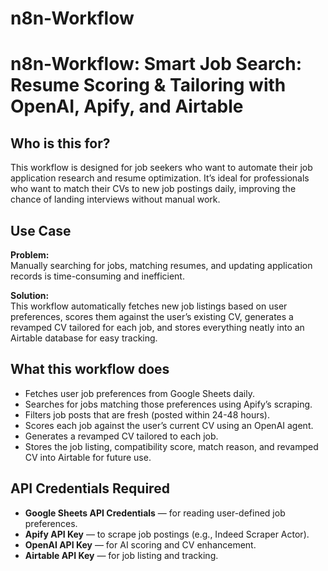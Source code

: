 # n8n-Workflow
# n8n-Workflow: Smart Job Search: Resume Scoring & Tailoring with OpenAI, Apify, and Airtable

## Who is this for?

This workflow is designed for job seekers who want to automate their job application research and resume optimization. It’s ideal for professionals who want to match their CVs to new job postings daily, improving the chance of landing interviews without manual work.

## Use Case

**Problem:**  
Manually searching for jobs, matching resumes, and updating application records is time-consuming and inefficient.

**Solution:**  
This workflow automatically fetches new job listings based on user preferences, scores them against the user’s existing CV, generates a revamped CV tailored for each job, and stores everything neatly into an Airtable database for easy tracking.

## What this workflow does

- Fetches user job preferences from Google Sheets daily.
- Searches for jobs matching those preferences using Apify’s scraping.
- Filters job posts that are fresh (posted within 24-48 hours).
- Scores each job against the user’s current CV using an OpenAI agent.
- Generates a revamped CV tailored to each job.
- Stores the job listing, compatibility score, match reason, and revamped CV into Airtable for future use.

## API Credentials Required

- **Google Sheets API Credentials** — for reading user-defined job preferences.
- **Apify API Key** — to scrape job postings (e.g., Indeed Scraper Actor).
- **OpenAI API Key** — for AI scoring and CV enhancement.
- **Airtable API Key** — for job listing and tracking.

